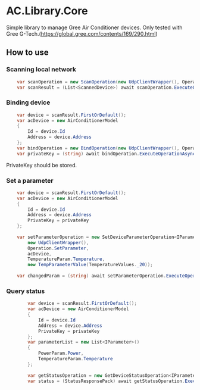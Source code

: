 # AC.Library.Core
Simple library to manage Gree Air Conditioner devices.
Only tested with Gree G-Tech.(https://global.gree.com/contents/169/290.html)

## How to use
### Scanning local network
```CS
    var scanOperation = new ScanOperation(new UdpClientWrapper(), Operation.Scan, "192.168.1.255");
    var scanResult = (List<ScannedDevice>) await scanOperation.ExecuteOperationAsync();
```

### Binding device
```cs
    var device = scanResult.FirstOrDefault();
    var acDevice = new AirConditionerModel
    {
        Id = device.Id
        Address = device.Address
    };
    var bindOperation = new BindOperation(new UdpClientWrapper(), Operation.Bind, acDevice);
    var privateKey = (string) await bindOperation.ExecuteOperationAsync();
```
PrivateKey should be stored.

### Set a parameter
```cs
    var device = scanResult.FirstOrDefault();
    var acDevice = new AirConditionerModel
    {
        Id = device.Id
        Address = device.Address
        PrivateKey = privateKey
    };
    
    var setParameterOperation = new SetDeviceParameterOperation<IParameter, IParameterValue>(
        new UdpClientWrapper(),
        Operation.SetParameter,
        acDevice,
        TemperatureParam.Temperature,
        new TempParameterValue(TemperatureValues._20));
    
    var changedParam = (string) await setParameterOperation.ExecuteOperationAsync();
```

### Query status
```cs
        var device = scanResult.FirstOrDefault();
        var acDevice = new AirConditionerModel
        {
            Id = device.Id
            Address = device.Address
            PrivateKey = privateKey
        };
        var parameterList = new List<IParameter>()
        {
            PowerParam.Power,
            TemperatureParam.Temperature
        };
        
        var getStatusOperation = new GetDeviceStatusOperation<IParameter>(new UdpClientWrapper(), Operation.GetStatus, acDevice, parameterList);
        var status = (StatusResponsePack) await getStatusOperation.ExecuteOperationAsync();

```
